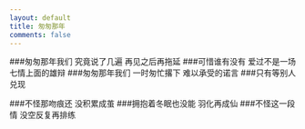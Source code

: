 ```yaml
---
layout: default
title: 匆匆那年
comments: false
---
```

###匆匆那年我们 究竟说了几遍 再见之后再拖延
###可惜谁有没有 爱过不是一场 七情上面的雄辩
###匆匆那年我们 一时匆忙撂下 难以承受的诺言
###只有等别人兑现

###不怪那吻痕还 没积累成茧
###拥抱着冬眠也没能 羽化再成仙
###不怪这一段情 没空反复再排练
